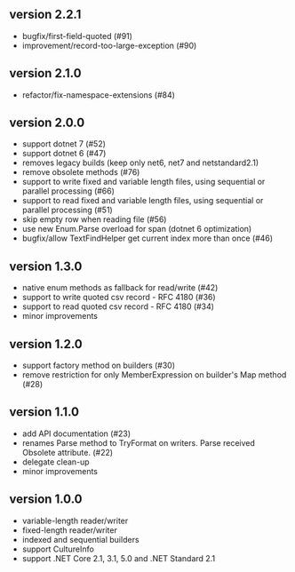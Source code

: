 ## version 2.2.1
- bugfix/first-field-quoted (#91) 
- improvement/record-too-large-exception (#90)

## version 2.1.0
- refactor/fix-namespace-extensions (#84)

## version 2.0.0
- support dotnet 7 (#52)
- support dotnet 6 (#47)
- removes legacy builds (keep only net6, net7 and netstandard2.1)
- remove obsolete methods (#76)
- support to write fixed and variable length files, using sequential or parallel processing (#66)
- support to read fixed and variable length files, using sequential or parallel processing (#51)
- skip empty row when reading file (#56)
- use new Enum.Parse overload for span (dotnet 6 optimization)
- bugfix/allow TextFindHelper get current index more than once (#46)

## version 1.3.0

- native enum methods as fallback for read/write (#42)
- support to write quoted csv record - RFC 4180 (#36)
- support to read quoted csv record - RFC 4180 (#34)
- minor improvements

## version 1.2.0

- support factory method on builders (#30)
- remove restriction for only MemberExpression on builder's Map method (#28)

## version 1.1.0

- add API documentation (#23) 
- renames Parse method to TryFormat on writers. Parse received Obsolete attribute. (#22)
- delegate clean-up
- minor improvements

## version 1.0.0

- variable-length reader/writer 
- fixed-length reader/writer 
- indexed and sequential builders
- support CultureInfo
- support .NET Core 2.1, 3.1, 5.0 and .NET Standard 2.1
